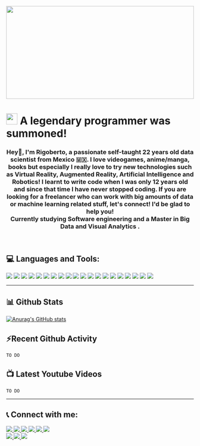 <a href="#"><img width="100%" height="250px" src="https://www.bankleumiusa.com/wp-content/uploads/2015/10/banner-industry-tech.jpg" /></a>

<h1><img src="https://cdna.artstation.com/p/assets/images/images/020/833/710/original/francesco-montibello-gandalf-1.gif?1569345311" width="30"/> A legendary programmer was summoned!</h1>
<h3 align="center"> Hey👋, I'm Rigoberto, a passionate self-taught 22 years old data scientist from Mexico 🇲🇽. I love videogames, anime/manga, books but especially I really love to try new technologies such as Virtual Reality, Augmented Reality, Artificial Intelligence and Robotics! I learnt to write code when I was only 12 years old and since that time I have never stopped coding. If you are looking for a freelancer who can work with big amounts of data or machine learning related stuff, let's connect! I'd be glad to help you! <br> Currently studying <strong>Software engineering</strong> and a <strong> Master in Big Data and Visual Analytics </strong>.
</h3>
<br>

## 💻 Languages and Tools:

<a href="#"><img src="https://img.shields.io/badge/html5%20-%23E34F26.svg?&style=for-the-badge&logo=html5&logoColor=white"/></a>
<a href="#"><img src="https://img.shields.io/badge/css3%20-%231572B6.svg?&style=for-the-badge&logo=css3&logoColor=white"/></a>
<a href="#"><img src="https://img.shields.io/badge/JavaScript-323330?style=for-the-badge&logo=javascript&logoColor=F7DF1E"/></a>
<a href="#"><img src="https://img.shields.io/badge/C%2B%2B-00599C?style=for-the-badge&logo=c%2B%2B&logoColor=white"/></a>
<a href="#"><img src="https://img.shields.io/badge/Python-FFD43B?style=for-the-badge&logo=python&logoColor=blue"/></a>
<a href="#"><img src="https://img.shields.io/badge/R-276DC3?style=for-the-badge&logo=r&logoColor=white"/></a>
<a href="#"><img src="https://img.shields.io/badge/MySQL-005C84?style=for-the-badge&logo=mysql&logoColor=white"/></a>
<a href="#"><img src="https://img.shields.io/badge/MongoDB-4EA94B?style=for-the-badge&logo=mongodb&logoColor=white"/></a>
<a href="#"><img src="https://img.shields.io/badge/Apache_Spark-FFFFFF?style=for-the-badge&logo=apachespark&logoColor=#E35A16"/></a>
<a href="#"><img src="https://img.shields.io/badge/PowerBI-F2C811?style=for-the-badge&logo=Power%20BI&logoColor=white"/></a>
<a href="#"><img src="https://img.shields.io/badge/Tableau-E97627?style=for-the-badge&logo=Tableau&logoColor=white"/></a>
<a href="#"><img src="https://img.shields.io/badge/RStudio-75AADB?style=for-the-badge&logo=RStudio&logoColor=white"/></a>
<a href="#"><img src="https://img.shields.io/badge/TensorFlow-FF6F00?style=for-the-badge&logo=tensorflow&logoColor=white"/></a>
<a href="#"><img src="https://img.shields.io/badge/OpenCV-27338e?style=for-the-badge&logo=OpenCV&logoColor=white"/></a>
<a href="#"><img src="https://img.shields.io/badge/Unity-100000?style=for-the-badge&logo=unity&logoColor=white"></a>
<a href="#"><img src="https://img.shields.io/badge/Visual_Studio_Code-0078D4?style=for-the-badge&logo=visual%20studio%20code&logoColor=white"/></a>
<a href="#"><img src="https://img.shields.io/badge/Visual_Studio-5C2D91?style=for-the-badge&logo=visual%20studio&logoColor=white"/></a>
<a href="#"><img src="https://img.shields.io/badge/PyCharm-000000.svg?&style=for-the-badge&logo=PyCharm&logoColor=white"/></a>
<a href="#"><img src="https://img.shields.io/badge/Colab-F9AB00?style=for-the-badge&logo=googlecolab&color=525252"/></a>
<a href="#"><img src="https://img.shields.io/badge/Jupyter-F37626.svg?&style=for-the-badge&logo=Jupyter&logoColor=white"/></a>

---

## 📊 Github Stats
[![Anurag's GitHub stats](https://github-readme-stats.vercel.app/api?username=technomagician-ros)](https://github.com/anuraghazra/github-readme-stats)

## ⚡Recent Github Activity
<!--START_SECTION:activity-->
    TO DO
<!--END_SECTION:activity-->

## 📺 Latest Youtube Videos
    TO DO
---



## 📞 Connect with me:

<!-- Discord-->
<a href="#" target="_blank">
<img src="https://img.shields.io/badge/Discord%20-%237289DA.svg?&style=for-the-badge&logo=discord&logoColor=white"/>
</a>
<!-- Facebook -->
<a href="#" target="_blank">
<img src="https://img.shields.io/badge/Facebook-1877F2?style=for-the-badge&logo=facebook&logoColor=white"/>
</a>
<!-- Instagram -->
<a href="#" target="_blank">
<img src="https://img.shields.io/badge/Instagram-E4405F?style=for-the-badge&logo=instagram&logoColor=white"/>
</a>
<!-- LinkedIn -->
<a href="#" target="_blank">
<img src="https://img.shields.io/badge/LinkedIn-0077B5?style=for-the-badge&logo=linkedin&logoColor=white"/>
</a>
<!-- Twitter -->
<a href="#" target="_blank">
<img  src="https://img.shields.io/badge/Twitter-1DA1F2?style=for-the-badge&logo=twitter&logoColor=white"/>
</a>
<!-- Youtube -->
<a href="#" target="_blank">
<img  src="https://img.shields.io/badge/Youtube-FF0000?style=for-the-badge&logo=youtube&logoColor=white"/>
</a>
<br/>
<!--MYANIMELIST-->
<a href="#" target="_blank">
<img src="https://img.shields.io/badge/Myanimelist-2E51A2?style=for-the-badge&logo=myanimelist&logoColor=white"/>
</a>

<!--RIOT GAMES-->
<a href="#" target="_blank">
<img src="https://img.shields.io/badge/Riot_Games-D32936?style=for-the-badge&logo=riot-games&logoColor=white"/>
</a>

<!--STEAM-->
<a href="#" target="_blank">
<img src="https://img.shields.io/badge/Steam-000000?style=for-the-badge&logo=steam&logoColor=white"/>
</a>

